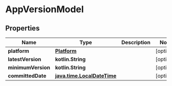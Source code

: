 
# AppVersionModel

## Properties
Name | Type | Description | Notes
------------ | ------------- | ------------- | -------------
**platform** | [**Platform**](Platform.md) |  |  [optional]
**latestVersion** | **kotlin.String** |  |  [optional]
**minimumVersion** | **kotlin.String** |  |  [optional]
**committedDate** | [**java.time.LocalDateTime**](java.time.OffsetDateTime.md) |  |  [optional]




